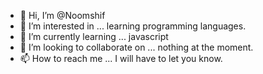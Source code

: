 - 👋 Hi, I’m @Noomshif
- 👀 I’m interested in ... learning programming languages.
- 🌱 I’m currently learning ... javascript
- 💞️ I’m looking to collaborate on ... nothing at the moment. 
- 📫 How to reach me ... I will have to let you know. 

<!---
Noomshif/Noomshif is a ✨ special ✨ repository because its `README.md` (this file) appears on your GitHub profile.
You can click the Preview link to take a look at your changes.
--->
